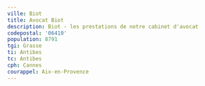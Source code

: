 ```yaml
---
ville: Biot
title: Avocat Biot
description: Biot - les prestations de notre cabinet d'avocat
codepostal: '06410'
population: 8791
tgi: Grasse
ti: Antibes
tc: Antibes
cph: Cannes
courappel: Aix-en-Provence
---
```

